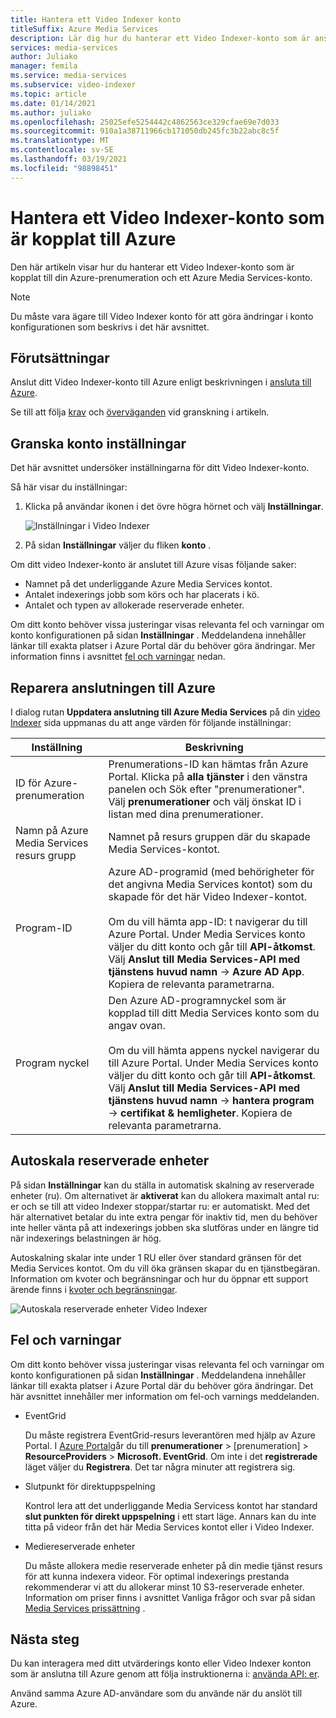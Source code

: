 ```yaml
---
title: Hantera ett Video Indexer konto
titleSuffix: Azure Media Services
description: Lär dig hur du hanterar ett Video Indexer-konto som är anslutet till Azure.
services: media-services
author: Juliako
manager: femila
ms.service: media-services
ms.subservice: video-indexer
ms.topic: article
ms.date: 01/14/2021
ms.author: juliako
ms.openlocfilehash: 25025efe5254442c4862563ce329cfae69e7d033
ms.sourcegitcommit: 910a1a38711966cb171050db245fc3b22abc8c5f
ms.translationtype: MT
ms.contentlocale: sv-SE
ms.lasthandoff: 03/19/2021
ms.locfileid: "98898451"
---
```

# <a name="manage-a-video-indexer-account-connected-to-azure"></a>Hantera ett Video Indexer-konto som är kopplat till Azure

Den här artikeln visar hur du hanterar ett Video Indexer-konto som är kopplat till din Azure-prenumeration och ett Azure Media Services-konto.

> [!NOTE]
> Du måste vara ägare till Video Indexer konto för att göra ändringar i konto konfigurationen som beskrivs i det här avsnittet.

## <a name="prerequisites"></a>Förutsättningar

Anslut ditt Video Indexer-konto till Azure enligt beskrivningen i [ansluta till Azure](connect-to-azure.md).

Se till att följa [krav](connect-to-azure.md#prerequisites-for-connecting-to-azure) och [överväganden](connect-to-azure.md#azure-media-services-considerations) vid granskning i artikeln.

## <a name="examine-account-settings"></a>Granska konto inställningar

Det här avsnittet undersöker inställningarna för ditt Video Indexer-konto.

Så här visar du inställningar:

1. Klicka på användar ikonen i det övre högra hörnet och välj **Inställningar**.

    ![Inställningar i Video Indexer](./media/manage-account-connected-to-azure/select-settings.png)

2. På sidan **Inställningar** väljer du fliken **konto** .

Om ditt video Indexer-konto är anslutet till Azure visas följande saker:

* Namnet på det underliggande Azure Media Services kontot.
* Antalet indexerings jobb som körs och har placerats i kö.
* Antalet och typen av allokerade reserverade enheter.

Om ditt konto behöver vissa justeringar visas relevanta fel och varningar om konto konfigurationen på sidan **Inställningar** . Meddelandena innehåller länkar till exakta platser i Azure Portal där du behöver göra ändringar. Mer information finns i avsnittet [fel och varningar](#errors-and-warnings) nedan.

## <a name="repair-the-connection-to-azure"></a>Reparera anslutningen till Azure

I dialog rutan **Uppdatera anslutning till Azure Media Services** på din [video Indexer](https://www.videoindexer.ai/) sida uppmanas du att ange värden för följande inställningar:

|Inställning|Beskrivning|
|---|---|
|ID för Azure-prenumeration|Prenumerations-ID kan hämtas från Azure Portal. Klicka på **alla tjänster** i den vänstra panelen och Sök efter "prenumerationer". Välj **prenumerationer** och välj önskat ID i listan med dina prenumerationer.|
|Namn på Azure Media Services resurs grupp|Namnet på resurs gruppen där du skapade Media Services-kontot.|
|Program-ID|Azure AD-programid (med behörigheter för det angivna Media Services kontot) som du skapade för det här Video Indexer-kontot. <br/><br/>Om du vill hämta app-ID: t navigerar du till Azure Portal. Under Media Services konto väljer du ditt konto och går till **API-åtkomst**. Välj **Anslut till Media Services-API med tjänstens huvud namn**  ->  **Azure AD App**. Kopiera de relevanta parametrarna.|
|Program nyckel|Den Azure AD-programnyckel som är kopplad till ditt Media Services konto som du angav ovan. <br/><br/>Om du vill hämta appens nyckel navigerar du till Azure Portal. Under Media Services konto väljer du ditt konto och går till **API-åtkomst**. Välj **Anslut till Media Services-API med tjänstens huvud namn**  ->  **hantera program**  ->  **certifikat & hemligheter**. Kopiera de relevanta parametrarna.|

## <a name="autoscale-reserved-units"></a>Autoskala reserverade enheter

På sidan **Inställningar** kan du ställa in automatisk skalning av reserverade enheter (ru). Om alternativet är **aktiverat** kan du allokera maximalt antal ru: er och se till att video Indexer stoppar/startar ru: er automatiskt. Med det här alternativet betalar du inte extra pengar för inaktiv tid, men du behöver inte heller vänta på att indexerings jobben ska slutföras under en längre tid när indexerings belastningen är hög.

Autoskalning skalar inte under 1 RU eller över standard gränsen för det Media Services kontot. Om du vill öka gränsen skapar du en tjänstbegäran. Information om kvoter och begränsningar och hur du öppnar ett support ärende finns i [kvoter och begränsningar](../../media-services/previous/media-services-quotas-and-limitations.md).

![Autoskala reserverade enheter Video Indexer](./media/manage-account-connected-to-azure/autoscale-reserved-units.png)

## <a name="errors-and-warnings"></a>Fel och varningar

Om ditt konto behöver vissa justeringar visas relevanta fel och varningar om konto konfigurationen på sidan **Inställningar** . Meddelandena innehåller länkar till exakta platser i Azure Portal där du behöver göra ändringar. Det här avsnittet innehåller mer information om fel-och varnings meddelanden.

* EventGrid

    Du måste registrera EventGrid-resurs leverantören med hjälp av Azure Portal. I [Azure Portal](https://portal.azure.com/)går du till **prenumerationer** > [prenumeration] > **ResourceProviders**  >  **Microsoft. EventGrid**. Om inte i det **registrerade** läget väljer du **Registrera**. Det tar några minuter att registrera sig.

* Slutpunkt för direktuppspelning

    Kontrol lera att det underliggande Media Servicess kontot har standard **slut punkten för direkt uppspelning** i ett start läge. Annars kan du inte titta på videor från det här Media Services kontot eller i Video Indexer.

* Mediereserverade enheter

    Du måste allokera medie reserverade enheter på din medie tjänst resurs för att kunna indexera videor. För optimal indexerings prestanda rekommenderar vi att du allokerar minst 10 S3-reserverade enheter. Information om priser finns i avsnittet Vanliga frågor och svar på sidan [Media Services prissättning](https://azure.microsoft.com/pricing/details/media-services/) .

## <a name="next-steps"></a>Nästa steg

Du kan interagera med ditt utvärderings konto eller Video Indexer konton som är anslutna till Azure genom att följa instruktionerna i: [använda API: er](video-indexer-use-apis.md).

Använd samma Azure AD-användare som du använde när du anslöt till Azure.
